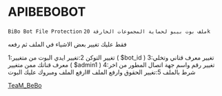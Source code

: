 # APIBEBOBOT

`BiBo Bot File Protection`
`ملف بوت بيبو لحماية المجموعات الخارقة 20k `

فقط عليك تغيير بعض الاشياء في الملف ثم رفعه

1:تغيير التوكن 
2:تغيير ايدي البوت من متغيير ( $bot_id )
3:تغيير معرف قتاني وتخلي معرف قناتك ممن متغيير ( $admin1 )
4:تغيير رقم واسم جهة اتصال المطور من اخر شرط بالملف 
5:تغيير الحقوق وارفع الملف 
#ارفع الملف ومبروك عليك البوت

[TeaM_BeBo](https://t.me/joinchat/AAAAAEOsH7MIf7kAMLNisA)
